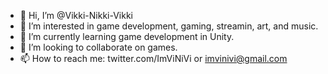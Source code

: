 - 👋 Hi, I’m @Vikki-Nikki-Vikki
- 👀 I’m interested in game development, gaming, streamin, art, and music.
- 🌱 I’m currently learning game development in Unity.
- 💞️ I’m looking to collaborate on games.
- 📫 How to reach me: twitter.com/ImViNiVi or imvinivi@gmail.com 

<!---
Vikki-Nikki-Vikki/Vikki-Nikki-Vikki is a ✨ special ✨ repository because its `README.md` (this file) appears on your GitHub profile.
You can click the Preview link to take a look at your changes.
--->
